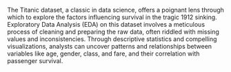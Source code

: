 The Titanic dataset, a classic in data science, offers a poignant lens through which to explore the factors influencing survival in the tragic 1912 sinking.  Exploratory Data Analysis (EDA) on this dataset involves a meticulous process of cleaning and preparing the raw data, often riddled with missing values and inconsistencies.  Through descriptive statistics and compelling visualizations, analysts can uncover patterns and relationships between variables like age, gender, class, and fare, and their correlation with passenger survival.  
